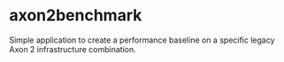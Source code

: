 # axon2benchmark
Simple application to create a performance baseline on a specific legacy Axon 2 infrastructure combination.
